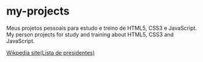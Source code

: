 # my-projects
 Meus projetos pessoais para estudo e treino de HTML5, CSS3 e JavaScript.
 My person projects for study and training about HTML5, CSS3 and JavaScript.

<a href="https://viniciuslavouraa.github.io/my-projects/wikpedia/index.html" target="_blank">Wikpedia site(Lista de presidentes)</a><br>
